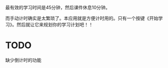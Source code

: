 最有效的学习时间是45分钟，然后课件休息10分钟。

而手动计时确实是太繁琐了。本应用就是方便计时用的。只有一个按键《开始学习》。然后就让它来规划你的学习计划吧！！

# TODO
缺少倒计时的功能
